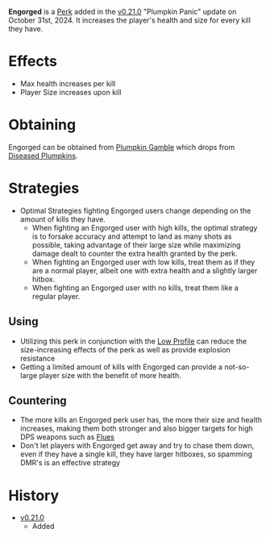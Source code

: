 <Mode />

**Engorged** is a [Perk](/perks) added in the [v0.21.0](https://github.com/HasangerGames/suroi/releases/tag/v0.21.0) "Plumpkin Panic" update on October 31st, 2024. It increases the player's health and size for every kill they have.

# Effects
- Max health increases per kill
- Player Size increases upon kill

# Obtaining
Engorged can be obtained from [Plumpkin Gamble](/perks/lets_go_gambling) which drops from [Diseased Plumpkins](/obstacles/diseased_plumpkin).

# Strategies
- Optimal Strategies fighting Engorged users change depending on the amount of kills they have.
  - When fighting an Engorged user with high kills, the optimal strategy is to forsake accuracy and attempt to land as many shots as possible, taking advantage of their large size while maximizing damage dealt to counter the extra health granted by the perk.
  - When fighting an Engorged user with low kills, treat them as if they are a normal player, albeit one with extra health and a slightly larger hitbox.
  - When fighting an Engorged user with no kills, treat them like a regular player.

## Using
- Utilizing this perk in conjunction with the [Low Profile](/perks/low_profile) can reduce the size-increasing effects of the perk as well as provide explosion resistance 
- Getting a limited amount of kills with Engorged can provide a not-so-large player size with the benefit of more health.

## Countering
- The more kills an Engorged perk user has, the more their size and health increases, making them both stronger and also bigger targets for high DPS weapons such as [Flues](/guns/flues)
- Don't let players with Engorged get away and try to chase them down, even if they have a single kill, they have larger hitboxes, so spamming DMR's is an effective strategy

# History
- [v0.21.0](https://github.com/HasangerGames/suroi/releases/tag/v0.21.0)
  - Added

